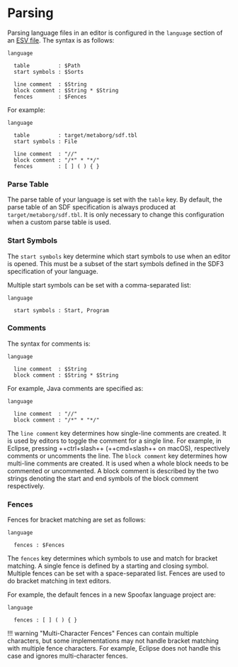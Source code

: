 # Parsing
Parsing language files in an editor is configured in the `language` section of an [ESV file](../editor-services/esv.md). The syntax is as follows:

```esv
language

  table         : $Path
  start symbols : $Sorts

  line comment  : $String
  block comment : $String * $String
  fences        : $Fences
```

For example:

```esv
language

  table         : target/metaborg/sdf.tbl
  start symbols : File

  line comment  : "//"
  block comment : "/*" * "*/"
  fences        : [ ] ( ) { }
```


### Parse Table
The parse table of your language is set with the `table` key. By default, the parse table of an SDF specification is always produced at `target/metaborg/sdf.tbl`. It is only necessary to change this configuration when a custom parse table is used.

### Start Symbols
The `start symbols` key determine which start symbols to use when an editor is opened. This must be a subset of the start symbols defined in the SDF3 specification of your language.

Multiple start symbols can be set with a comma-separated list:

```esv
language

  start symbols : Start, Program
```

### Comments
The syntax for comments is:

```esv
language

  line comment  : $String
  block comment : $String * $String
```

For example, Java comments are specified as:

```esv
language

  line comment  : "//"
  block comment : "/*" * "*/"
```

The `line comment` key determines how single-line comments are created. It is used by editors to toggle the comment for a single line. For example, in Eclipse, pressing ++ctrl+slash++ (++cmd+slash++ on macOS), respectively comments or uncomments the line. The `block comment` key determines how multi-line comments are created. It is used when a whole block needs to be commented or uncommented. A block comment is described by the two strings denoting the start and end symbols of the block comment respectively.

### Fences
Fences for bracket matching are set as follows:

```esv
language

  fences : $Fences
```

The `fences` key determines which symbols to use and match for bracket matching. A single fence is defined by a starting and closing symbol. Multiple fences can be set with a space-separated list. Fences are used to do bracket matching in text editors.

For example, the default fences in a new Spoofax language project are:

```esv
language

  fences : [ ] ( ) { }
```

!!! warning "Multi-Character Fences"
    Fences can contain multiple characters, but some implementations may not handle bracket matching with multiple fence characters. For example, Eclipse does not handle this case and ignores multi-character fences.
